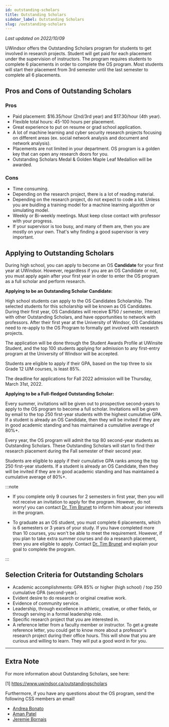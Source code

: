```yaml
---
id: outstanding-scholars
title: Outstanding Scholars
sidebar_label: Outstanding Scholars
slug: /outstanding-scholars
---
```


_Last updated on 2022/10/09_

UWindsor offers the Outstanding Scholars program for students to get involved in research projects. Student will get paid for each placement under the supervision of instructors. The program requires students to complete 6 placements in order to complete the OS program. Most students will start their placement from 3rd semester until the last semester to complete all 6 placements.

## Pros and Cons of Outstanding Scholars

### Pros

- Paid placement: $16.35/hour (2nd/3rd year) and $17.30/hour (4th year).
- Flexible total hours: 45-100 hours per placement.
- Great experience to put on resume or grad school application.
- A lot of machine learning and cyber security research projects focusing on different areas (ex. social network analysis and document and network analysis).
- Placements are not limited in your department. OS program is a golden key that can open any research doors for you.
- Outstanding Scholars Medal & Golden Maple Leaf Medallion will be awarded.

### Cons

- Time consuming.
- Depending on the research project, there is a lot of reading material.
- Depending on the research project, do not expect to code a lot. Unless you are buidling a training model for a machine learning algorithm or simulating model.
- Weekly or Bi-weekly meetings. Must keep close contact with professor with your progress.
- If your supervisor is too busy, and many of them are, then you are mostly on your own. That's why finding a good supervisor is very important.

## Applying to Outstanding Scholars

During high school, you can apply to become an OS **Candidate** for your first year at UWindsor. However, regardless if you are an OS Candidate or not, you must apply again after your first year in order to enter the OS program as a full scholar and perform research.

**Applying to be an Outstanding Scholar Candidate:**

High school students can apply to the OS Candidates Scholarship. The selected students for this scholarship will be known as OS Candidates. During their first year, OS Candidates will receive $750 / semester, interact with other Outstanding Scholars, and have opportunities to network with professors. After their first year at the University of Windsor, OS Candidates need to re-apply to the OS Program to formally get involved with research projects.

The application will be done through the Student Awards Profile at UWinsite Student, and the top 100 students applying for admission to any first-entry program at the University of Windsor will be accepted.

Students are eligible to apply if their GPA, based on the top three to six Grade 12 U/M courses, is least 85%.

The deadline for applications for Fall 2022 admission will be Thursday, March 31st, 2022.

**Applying to be a Full-fledged Outstanding Scholar:**

Every summer, invitations will be given out to prospective second-years to apply to the OS program to become a full scholar. Invitations will be given by email to the top 250 first-year students with the highest cumulative GPA. If a student is already an OS Candidate, then they will be invited if they are in good academic standing and has maintained a cumulative average of 80%+.

Every year, the OS program will admit the top 80 second-year students as Outstanding Scholars. These Outstanding Scholars will start to find their research placement during the Fall semester of their second year.

Students are eligible to apply if their cumulative GPA ranks among the top 250 first-year students. If a student is already an OS Candidate, then they will be invited if they are in good academic standing and has maintained a cumulative average of 80%+.

:::note

- If you complete only 9 courses for 2 semesters in first year, then you will not receive an invitation to apply for the program. However, do not worry! you can contact [Dr. Tim Brunet](mailto:tbrunet@uwindsor.ca) to inform him about your interests in the program.

- To graduate as an OS student, you must complete 6 placements, which is 6 semesters or 3 years of your study. If you have completed more than 10 courses, you won't be able to meet the requirement. However, if you plan to take extra summer courses and do a research placement, then you are eligible to apply. Contact [Dr. Tim Brunet](mailto:tbrunet@uwindsor.ca) and explain your goal to complete the program.

:::

## Selection Criteria for Outstanding Scholars

- Academic accomplishments: GPA 85% or higher (high school) / top 250 cumulative GPA (second-year).
- Evident desire to do research or original creative work.
- Evidence of community service.
- Leadership, through excellence in athletic, creative, or other fields, or through serving in a formal leadership role.
- Specific research project that you are interested in.
- A reference letter from a faculty member or instructor. To get a greate reference letter, you could get to know more about a professor's research project during their office hours. This will show that you are curious and willing to learn. They will put a good word in for you.

---

## Extra Note

For more information about Outstanding Scholars, see here:

[1] https://www.uwindsor.ca/outstandingscholars

Furthermore, if you have any questions about the OS program, send the following CSS members an email!

- [Andrea Bonato](mailto:bonato11@uwindsor.ca)
- [Aman Patel](mailto:patel1wq@uwindsor.ca)
- [Jeremie Bornais](mailto:borna113@uwindsor.ca)
